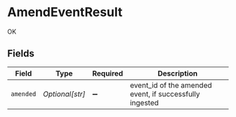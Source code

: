 # AmendEventResult

OK


## Fields

| Field                                                   | Type                                                    | Required                                                | Description                                             |
| ------------------------------------------------------- | ------------------------------------------------------- | ------------------------------------------------------- | ------------------------------------------------------- |
| `amended`                                               | *Optional[str]*                                         | :heavy_minus_sign:                                      | event_id of the amended event, if successfully ingested |